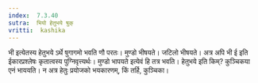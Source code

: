 ```yaml
---
index:  7.3.40
sutra:  भियो हेतुभये षुक्
vritti:  kashika 
---
```


भी इत्येतस्य हेतुभये ऽर्थे षुगागमो भवति णौ परतः। मुण्डो भीषयते। जटिलो भीषयते। अत्र अपि भी ई इति ईकारप्रश्लेषः कृतात्वस्य पुग्निवृत्त्यर्थः। मुण्डो भापयते इत्येवं हि तत्र भवति। हेतुभये इति किम्? कुञ्चिकया एनं भाययति। न अत्र हेतुः प्रयोजको भयकारणम्, किं तर्हि, कुञ्चिका।

